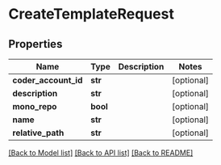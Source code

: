 # CreateTemplateRequest

## Properties
Name | Type | Description | Notes
------------ | ------------- | ------------- | -------------
**coder_account_id** | **str** |  | [optional] 
**description** | **str** |  | [optional] 
**mono_repo** | **bool** |  | [optional] 
**name** | **str** |  | [optional] 
**relative_path** | **str** |  | [optional] 

[[Back to Model list]](../README.md#documentation-for-models) [[Back to API list]](../README.md#documentation-for-api-endpoints) [[Back to README]](../README.md)

